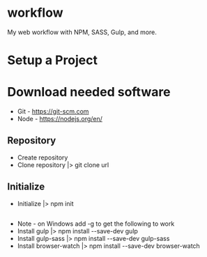 # workflow
My web workflow with NPM, SASS, Gulp, and more.

# Setup a Project

# Download needed software
* Git - https://git-scm.com
* Node - https://nodejs.org/en/

## Repository
* Create <empty> repository
* Clone <empty> repository |> git clone url

## Initialize
* Initialize |> npm init

## 
* Note - on Windows add -g to get the following to work 
* Install gulp |> npm install --save-dev gulp
* Install gulp-sass |> npm install --save-dev gulp-sass
* Install browser-watch |> npm install --save-dev browser-watch
